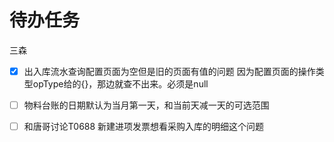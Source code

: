 # 待办任务
三森
- [x] 出入库流水查询配置页面为空但是旧的页面有值的问题
因为配置页面的操作类型opType给的{}，那边就查不出来。必须是null
- [ ] 物料台账的日期默认为当月第一天，和当前天减一天的可选范围
- [ ] 和唐哥讨论T0688 新建进项发票想看采购入库的明细这个问题

